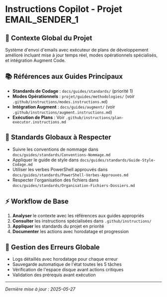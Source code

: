 # Instructions Copilot - Projet EMAIL_SENDER_1

## 🎯 Contexte Global du Projet
Système d'envoi d'emails avec exécuteur de plans de développement amélioré incluant mise à jour temps réel, modes opérationnels spécialisés, et intégration Augment Code.

## 📚 Références aux Guides Principaux
- **Standards de Codage** : `docs/guides/standards/` (priorité 1)
- **Modes Opérationnels** : `projet/guides/methodologies/` (voir `.github/instructions/modes.instructions.md`)
- **Intégration Augment** : `docs/guides/augment/` (voir `.github/instructions/augment.instructions.md`)
- **Exécution de Plans** : Voir `.github/instructions/plan-executor.instructions.md`

## 🔧 Standards Globaux à Respecter
- Suivre les conventions de nommage dans `docs/guides/standards/Conventions-Nommage.md`
- Appliquer le guide de style dans `docs/guides/standards/Guide-Style-Codage.md`
- Utiliser les verbes PowerShell approuvés dans `docs/guides/standards/PowerShell-Verbes-Approuves.md`
- Respecter l'organisation des fichiers dans `docs/guides/standards/Organisation-Fichiers-Dossiers.md`

## ⚡ Workflow de Base
1. **Analyser** le contexte avec les références aux guides appropriés
2. **Consulter** les instructions spécialisées dans `.github/instructions/`
3. **Appliquer** les standards du projet en priorité
4. **Documenter** les actions avec horodatage et progression

## 🚨 Gestion des Erreurs Globale
- Logs détaillés avec horodatage pour chaque erreur
- Sauvegarde automatique de l'état toutes les 5 tâches
- Vérification de l'espace disque avant actions critiques
- Validation des prérequis avant exécution

---
*Dernière mise à jour : 2025-05-27*